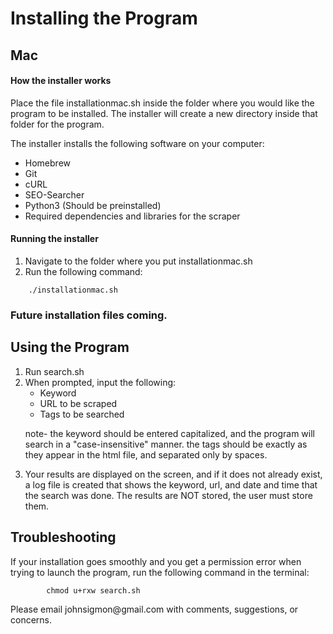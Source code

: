 #    Installing the Program
##           Mac
#### How the installer works
<p>
    Place the file installationmac.sh inside the folder
    where you would like the program to be installed. 
    The installer will create a new directory inside that
    folder for the program.
</p>
<p>
    The installer installs the following software on your 
    computer:
    <ul>
        <li>Homebrew</li>
        <li>Git</li>
        <li>cURL</li>
        <li>SEO-Searcher</li>
        <li>Python3 (Should be preinstalled)</li>
        <li>Required dependencies and libraries for the scraper</li>
    </ul>
</p>

#### Running the installer
<ol>
    <li>Navigate to the folder where you put installationmac.sh</li>
    <li>Run the following command:</li>
</ol>

```
    ./installationmac.sh
```

### Future installation files coming.

##        Using the Program

<p>
   <ol>
       <li>Run search.sh</li>
       <li> When prompted, input the following:
           <ul>
               <li>Keyword</li>
               <li>URL to be scraped</li>
               <li>Tags to be searched</li>
           </ul>
           <p>    
                note- the keyword should be entered capitalized, and the program will search in a "case-insensitive" manner. the tags should be exactly as they appear in the html file, and separated only by spaces.
           </p></li>
       <li>Your results are displayed on the screen, and if it does not already exist, a log file is created that shows the keyword, url, and date and time that the search was done. The results are NOT stored, the user must store them.
       </li>
   </ol>
</p>

## Troubleshooting

<p>
    If your installation goes smoothly and you get a permission error when trying to launch the program, run the following command in the terminal:
</p>

```
        chmod u+rxw search.sh
```

<p>
    Please email johnsigmon@gmail.com with comments, suggestions, or concerns.
</p>
